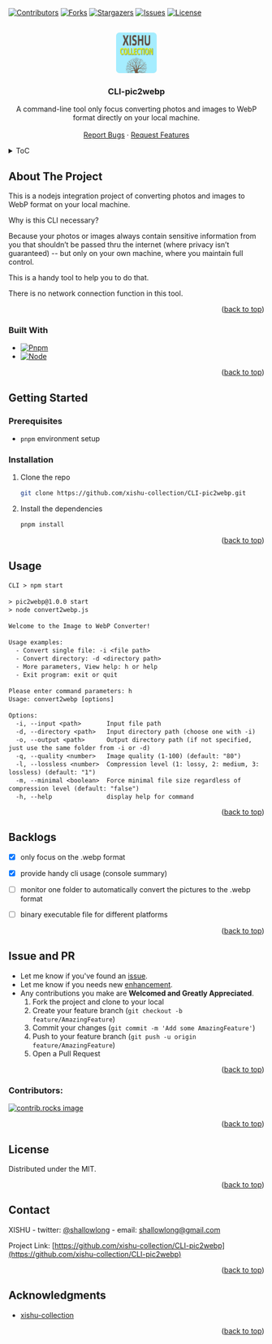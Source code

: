 <a id="readme-top"></a>

<!-- PROJECT SHIELDS -->
[![Contributors][contributors-shield]][contributors-url]
[![Forks][forks-shield]][forks-url]
[![Stargazers][stars-shield]][stars-url]
[![Issues][issues-shield]][issues-url]
[![License][license-shield]][license-url]


<!-- PROJECT LOGO -->
<br />
<div align="center">
  <a href="https://github.com/xishu-collection/CLI-pic2webp">
    <img src="_proj_images/logo.webp" alt="Logo" width="80" height="80">
  </a>

<h3 align="center">CLI-pic2webp</h3>

  <p align="center">
    A command-line tool only focus converting photos and images to WebP format directly on your local machine.
    <br />
    <br />
    <a href="https://github.com/xishu-collection/CLI-pic2webp/issues/new?labels=bug">Report Bugs</a>
    &middot;
    <a href="https://github.com/xishu-collection/CLI-pic2webp/issues/new?labels=enhancement">Request Features</a>
  </p>
</div>



<!-- TABLE OF CONTENTS -->
<details>
  <summary>ToC</summary>
  <ol>
    <li>
      <a href="#about-the-project">About The Project</a>
      <ul>
        <li><a href="#built-with">Built With</a></li>
      </ul>
    </li>
    <li>
      <a href="#getting-started">Getting Started</a>
      <ul>
        <li><a href="#prerequisites">Prerequisites</a></li>
        <li><a href="#installation">Installation</a></li>
      </ul>
    </li>
    <li><a href="#usage">Usage</a></li>
    <li><a href="#backlogs">Backlogs</a></li>
    <li>
		<a href="#issue-and-pr">Issue and PR</a>
		<ul>
        <li><a href="#contributors">Contributors</a></li>
      </ul>
	</li>
    <li><a href="#license">License</a></li>
    <li><a href="#contact">Contact</a></li>
    <li><a href="#acknowledgments">Acknowledgments</a></li>
  </ol>
</details>



<!-- ABOUT THE PROJECT -->
## About The Project

This is a nodejs integration project of converting photos and images to WebP format on your local machine.

Why is this CLI necessary? 

Because your photos or images always contain sensitive information from you
that shouldn’t be passed thru the internet (where privacy isn’t guaranteed) -- but only on your own machine, where you maintain full control.

This is a handy tool to help you to do that.

There is no network connection function in this tool.

<p align="right">(<a href="#readme-top">back to top</a>)</p>



### Built With

* [![Pnpm][pnpm]][pnpm-url]
* [![Node][Node.js]][Node-url]

<p align="right">(<a href="#readme-top">back to top</a>)</p>



<!-- GETTING STARTED -->
## Getting Started


### Prerequisites

* ```pnpm``` environment setup

### Installation

1. Clone the repo
   ```sh
   git clone https://github.com/xishu-collection/CLI-pic2webp.git
   ```
2. Install the dependencies
   ```sh
   pnpm install
   ```

<p align="right">(<a href="#readme-top">back to top</a>)</p>



<!-- USAGE EXAMPLES -->
## Usage

```
CLI > npm start

> pic2webp@1.0.0 start
> node convert2webp.js

Welcome to the Image to WebP Converter!

Usage examples:
  - Convert single file: -i <file path>
  - Convert directory: -d <directory path>
  - More parameters, View help: h or help
  - Exit program: exit or quit

Please enter command parameters: h
Usage: convert2webp [options]

Options:
  -i, --input <path>       Input file path
  -d, --directory <path>   Input directory path (choose one with -i)
  -o, --output <path>      Output directory path (if not specified, just use the same folder from -i or -d)
  -q, --quality <number>   Image quality (1-100) (default: "80")
  -l, --lossless <number>  Compression level (1: lossy, 2: medium, 3: lossless) (default: "1")
  -m, --minimal <boolean>  Force minimal file size regardless of compression level (default: "false")
  -h, --help               display help for command
```

<p align="right">(<a href="#readme-top">back to top</a>)</p>



<!-- ROADMAP -->
## Backlogs

- [x] only focus on the .webp format
- [x] provide handy cli usage (console summary)
- [ ] monitor one folder to automatically convert the pictures to the .webp format
- [ ] binary executable file for different platforms


<p align="right">(<a href="#readme-top">back to top</a>)</p>


<!-- CONTRIBUTING -->
## Issue and PR

- Let me know if you've found an [issue](https://github.com/xishu-collection/CLI-pic2webp/issues/new).
- Let me know if you needs new [enhancement](https://github.com/xishu-collection/CLI-pic2webp/issues/new?labels=enhancement).
- Any contributions you make are **Welcomed and Greatly Appreciated**.
	1. Fork the project and clone to your local
	2. Create your feature branch (`git checkout -b feature/AmazingFeature`)
	3. Commit your changes (`git commit -m 'Add some AmazingFeature'`)
	4. Push to your feature branch (`git push -u origin feature/AmazingFeature`)
	5. Open a Pull Request


<p align="right">(<a href="#readme-top">back to top</a>)</p>


### Contributors:

<a href="https://github.com/xishu-collection/CLI-pic2webp/graphs/contributors">
  <img src="https://contrib.rocks/image?repo=xishu-collection/CLI-pic2webp" alt="contrib.rocks image" />
</a>


<p align="right">(<a href="#readme-top">back to top</a>)</p>


<!-- LICENSE -->
## License

Distributed under the MIT.

<p align="right">(<a href="#readme-top">back to top</a>)</p>



<!-- CONTACT -->
## Contact

XISHU - twitter: [@shallowlong](https://x.com/shallowlong) - email: shallowlong@gmail.com

Project Link: [https://github.com/xishu-collection/CLI-pic2webp](https://github.com/xishu-collection/CLI-pic2webp)

<p align="right">(<a href="#readme-top">back to top</a>)</p>



<!-- ACKNOWLEDGMENTS -->
## Acknowledgments

* [xishu-collection](https://github.com/xishu-collection)

<p align="right">(<a href="#readme-top">back to top</a>)</p>



<!-- MARKDOWN LINKS & IMAGES -->
<!-- https://www.markdownguide.org/basic-syntax/#reference-style-links -->
[contributors-shield]: https://img.shields.io/github/contributors/xishu-collection/CLI-pic2webp.svg?style=for-the-badge
[contributors-url]: https://github.com/xishu-collection/CLI-pic2webp/graphs/contributors
[forks-shield]: https://img.shields.io/github/forks/xishu-collection/CLI-pic2webp.svg?style=for-the-badge
[forks-url]: https://github.com/xishu-collection/CLI-pic2webp/network/members
[stars-shield]: https://img.shields.io/github/stars/xishu-collection/CLI-pic2webp.svg?style=for-the-badge
[stars-url]: https://github.com/xishu-collection/CLI-pic2webp/stargazers
[issues-shield]: https://img.shields.io/github/issues/xishu-collection/CLI-pic2webp.svg?style=for-the-badge
[issues-url]: https://github.com/xishu-collection/CLI-pic2webp/issues
[license-shield]: https://img.shields.io/github/license/xishu-collection/CLI-pic2webp.svg?style=for-the-badge
[license-url]: LICENSE


[npm]: https://img.shields.io/badge/npm-CB3837?style=for-the-badge&logo=npm&logoColor=white
[npm-url]: https://www.npmjs.com/
[pnpm]: https://img.shields.io/badge/pnpm-F69220?style=for-the-badge&logo=pnpm&logoColor=white
[pnpm-url]: https://www.npmjs.com/
[webpack]: https://img.shields.io/badge/webpack-8DD6F9?style=for-the-badge&logo=webpack&logoColor=white
[webpack-url]: https://www.webpackjs.com/
[.ENV]: https://img.shields.io/badge/dotenv-ECD53F?style=for-the-badge&logo=dotenv&logoColor=white
[.ENV-url]: https://www.dotenv.org/


[Node.js]: https://img.shields.io/badge/node.js-5FA04E?style=for-the-badge&logo=nodedotjs&logoColor=white
[Node-url]: https://nodejs.org/
[Vue.js]: https://img.shields.io/badge/Vue.js-35495E?style=for-the-badge&logo=vuedotjs&logoColor=4FC08D
[Vue-url]: https://vuejs.org/

[Svelte.dev]: https://img.shields.io/badge/Svelte-4A4A55?style=for-the-badge&logo=svelte&logoColor=FF3E00
[Svelte-url]: https://svelte.dev/
[JQuery.com]: https://img.shields.io/badge/jQuery-0769AD?style=for-the-badge&logo=jquery&logoColor=white
[JQuery-url]: https://jquery.com
[Bootstrap.com]: https://img.shields.io/badge/Bootstrap-563D7C?style=for-the-badge&logo=bootstrap&logoColor=white
[Bootstrap-url]: https://getbootstrap.com
[Fontawesome.com]: https://img.shields.io/badge/Fontawesome-538DD7?style=for-the-badge&logo=fontawesome&logoColor=white
[Fontawesome-url]: https://fontawesome.com/


[Electronjs.org]: https://img.shields.io/badge/Electron-47848F?style=for-the-badge&logo=electron&logoColor=white
[Electronjs-url]: https://www.electronjs.org/
[MySQL.com]: https://img.shields.io/badge/MySQL-4479A1?style=for-the-badge&logo=mysql&logoColor=white
[MySQL-url]: https://www.mysql.com/
